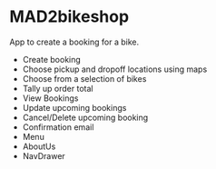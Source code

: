 # MAD2bikeshop
 App to create a booking for a bike.

* Create booking
* Choose pickup and dropoff locations using maps
* Choose from a selection of bikes
* Tally up order total
* View Bookings
* Update upcoming bookings
* Cancel/Delete upcoming booking
* Confirmation email
* Menu
* AboutUs
* NavDrawer
 
